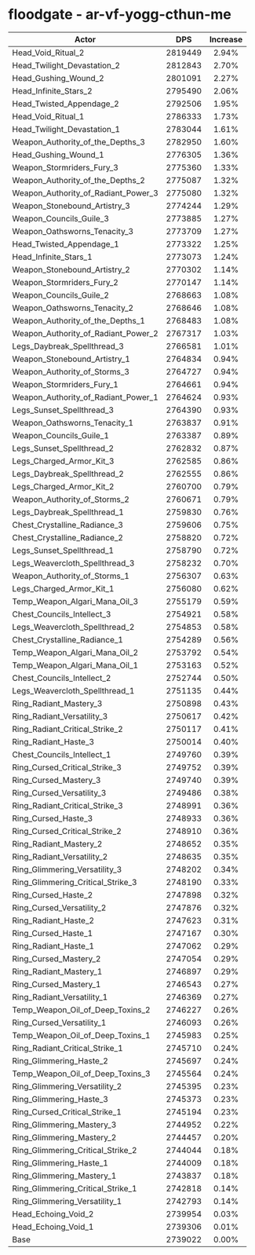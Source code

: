 # floodgate - ar-vf-yogg-cthun-me
| Actor | DPS | Increase |
|---|:---:|:---:|
|Head_Void_Ritual_2|2819449|2.94%|
|Head_Twilight_Devastation_2|2812843|2.70%|
|Head_Gushing_Wound_2|2801091|2.27%|
|Head_Infinite_Stars_2|2795490|2.06%|
|Head_Twisted_Appendage_2|2792506|1.95%|
|Head_Void_Ritual_1|2786333|1.73%|
|Head_Twilight_Devastation_1|2783044|1.61%|
|Weapon_Authority_of_the_Depths_3|2782950|1.60%|
|Head_Gushing_Wound_1|2776305|1.36%|
|Weapon_Stormriders_Fury_3|2775360|1.33%|
|Weapon_Authority_of_the_Depths_2|2775087|1.32%|
|Weapon_Authority_of_Radiant_Power_3|2775080|1.32%|
|Weapon_Stonebound_Artistry_3|2774244|1.29%|
|Weapon_Councils_Guile_3|2773885|1.27%|
|Weapon_Oathsworns_Tenacity_3|2773709|1.27%|
|Head_Twisted_Appendage_1|2773322|1.25%|
|Head_Infinite_Stars_1|2773073|1.24%|
|Weapon_Stonebound_Artistry_2|2770302|1.14%|
|Weapon_Stormriders_Fury_2|2770147|1.14%|
|Weapon_Councils_Guile_2|2768663|1.08%|
|Weapon_Oathsworns_Tenacity_2|2768646|1.08%|
|Weapon_Authority_of_the_Depths_1|2768483|1.08%|
|Weapon_Authority_of_Radiant_Power_2|2767317|1.03%|
|Legs_Daybreak_Spellthread_3|2766581|1.01%|
|Weapon_Stonebound_Artistry_1|2764834|0.94%|
|Weapon_Authority_of_Storms_3|2764727|0.94%|
|Weapon_Stormriders_Fury_1|2764661|0.94%|
|Weapon_Authority_of_Radiant_Power_1|2764624|0.93%|
|Legs_Sunset_Spellthread_3|2764390|0.93%|
|Weapon_Oathsworns_Tenacity_1|2763837|0.91%|
|Weapon_Councils_Guile_1|2763387|0.89%|
|Legs_Sunset_Spellthread_2|2762832|0.87%|
|Legs_Charged_Armor_Kit_3|2762585|0.86%|
|Legs_Daybreak_Spellthread_2|2762555|0.86%|
|Legs_Charged_Armor_Kit_2|2760700|0.79%|
|Weapon_Authority_of_Storms_2|2760671|0.79%|
|Legs_Daybreak_Spellthread_1|2759830|0.76%|
|Chest_Crystalline_Radiance_3|2759606|0.75%|
|Chest_Crystalline_Radiance_2|2758820|0.72%|
|Legs_Sunset_Spellthread_1|2758790|0.72%|
|Legs_Weavercloth_Spellthread_3|2758232|0.70%|
|Weapon_Authority_of_Storms_1|2756307|0.63%|
|Legs_Charged_Armor_Kit_1|2756080|0.62%|
|Temp_Weapon_Algari_Mana_Oil_3|2755179|0.59%|
|Chest_Councils_Intellect_3|2754921|0.58%|
|Legs_Weavercloth_Spellthread_2|2754853|0.58%|
|Chest_Crystalline_Radiance_1|2754289|0.56%|
|Temp_Weapon_Algari_Mana_Oil_2|2753792|0.54%|
|Temp_Weapon_Algari_Mana_Oil_1|2753163|0.52%|
|Chest_Councils_Intellect_2|2752744|0.50%|
|Legs_Weavercloth_Spellthread_1|2751135|0.44%|
|Ring_Radiant_Mastery_3|2750898|0.43%|
|Ring_Radiant_Versatility_3|2750617|0.42%|
|Ring_Radiant_Critical_Strike_2|2750117|0.41%|
|Ring_Radiant_Haste_3|2750014|0.40%|
|Chest_Councils_Intellect_1|2749760|0.39%|
|Ring_Cursed_Critical_Strike_3|2749752|0.39%|
|Ring_Cursed_Mastery_3|2749740|0.39%|
|Ring_Cursed_Versatility_3|2749486|0.38%|
|Ring_Radiant_Critical_Strike_3|2748991|0.36%|
|Ring_Cursed_Haste_3|2748933|0.36%|
|Ring_Cursed_Critical_Strike_2|2748910|0.36%|
|Ring_Radiant_Mastery_2|2748652|0.35%|
|Ring_Radiant_Versatility_2|2748635|0.35%|
|Ring_Glimmering_Versatility_3|2748202|0.34%|
|Ring_Glimmering_Critical_Strike_3|2748190|0.33%|
|Ring_Cursed_Haste_2|2747898|0.32%|
|Ring_Cursed_Versatility_2|2747876|0.32%|
|Ring_Radiant_Haste_2|2747623|0.31%|
|Ring_Cursed_Haste_1|2747167|0.30%|
|Ring_Radiant_Haste_1|2747062|0.29%|
|Ring_Cursed_Mastery_2|2747054|0.29%|
|Ring_Radiant_Mastery_1|2746897|0.29%|
|Ring_Cursed_Mastery_1|2746543|0.27%|
|Ring_Radiant_Versatility_1|2746369|0.27%|
|Temp_Weapon_Oil_of_Deep_Toxins_2|2746227|0.26%|
|Ring_Cursed_Versatility_1|2746093|0.26%|
|Temp_Weapon_Oil_of_Deep_Toxins_1|2745983|0.25%|
|Ring_Radiant_Critical_Strike_1|2745710|0.24%|
|Ring_Glimmering_Haste_2|2745697|0.24%|
|Temp_Weapon_Oil_of_Deep_Toxins_3|2745564|0.24%|
|Ring_Glimmering_Versatility_2|2745395|0.23%|
|Ring_Glimmering_Haste_3|2745373|0.23%|
|Ring_Cursed_Critical_Strike_1|2745194|0.23%|
|Ring_Glimmering_Mastery_3|2744952|0.22%|
|Ring_Glimmering_Mastery_2|2744457|0.20%|
|Ring_Glimmering_Critical_Strike_2|2744044|0.18%|
|Ring_Glimmering_Haste_1|2744009|0.18%|
|Ring_Glimmering_Mastery_1|2743837|0.18%|
|Ring_Glimmering_Critical_Strike_1|2742818|0.14%|
|Ring_Glimmering_Versatility_1|2742793|0.14%|
|Head_Echoing_Void_2|2739954|0.03%|
|Head_Echoing_Void_1|2739306|0.01%|
|Base|2739022|0.00%|
